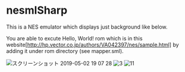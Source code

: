 # nesmlSharp
This is a NES emulator which displays just background like below.

You are able to excute Hello, World! rom which is in this website[http://hp.vector.co.jp/authors/VA042397/nes/sample.html]
 by adding it under rom directory (see mapper.sml).

![スクリーンショット 2019-05-02 19 07 28](https://user-images.githubusercontent.com/37573952/57068785-add60e80-6d0d-11e9-8cf8-6aa47f78a2f1.png)
![3](https://user-images.githubusercontent.com/37573952/57068834-db22bc80-6d0d-11e9-8c31-699eeee6705c.png)
![11](https://user-images.githubusercontent.com/37573952/57068838-de1dad00-6d0d-11e9-98ed-143d7e9e91b3.png)
